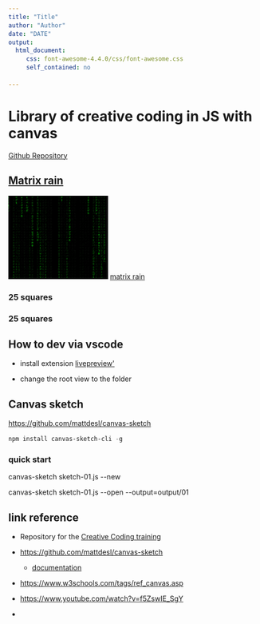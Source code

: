 ```yaml
---
title: "Title"
author: "Author"
date: "DATE"
output: 
  html_document:
     css: font-awesome-4.4.0/css/font-awesome.css
     self_contained: no

---
```


# Library of creative coding in JS with canvas

[Github Repository](https://github.com/rlasjunies/creative-coding)

<style>
img[alt=x200] { width: 200px; }
</style>

## [Matrix rain](./matrixrain/index.html)

![x200](./matrixrain/output/20211230.2032.png?s=200)
[matrix rain](./matrixrain/index.html)

### 25 squares

### 25 squares



## How to dev via vscode

* install extension [livepreview'](https://marketplace.visualstudio.com/items?itemName=ms-vscode.live-server)

* change the root view to the folder


## Canvas sketch

https://github.com/mattdesl/canvas-sketch

```powershell
npm install canvas-sketch-cli -g
```

### quick start
canvas-sketch sketch-01.js --new

canvas-sketch sketch-01.js --open --output=output/01

## link reference
* Repository for the [Creative Coding training](https://www.domestika.org/fr/courses/2729-codage-creatif-creez-des-elements-visuels-avec-javascript/units/9668-fondamentaux)

* https://github.com/mattdesl/canvas-sketch
  * [documentation](https://github.com/mattdesl/canvas-sketch/blob/master/docs/README.md)

* https://www.w3schools.com/tags/ref_canvas.asp

* https://www.youtube.com/watch?v=f5ZswIE_SgY

* 
